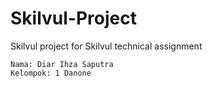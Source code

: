 # Skilvul-Project
Skilvul project for Skilvul technical assignment 
```
Nama: Diar Ihza Saputra
Kelompok: 1 Danone
```
